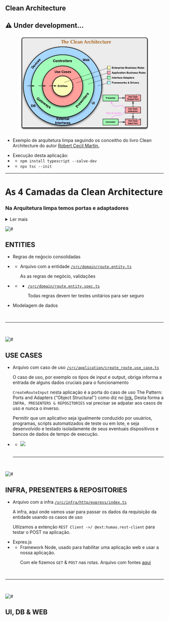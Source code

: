 ## Clean Architecture

## :warning: Under development...

<p align="center">
<img  width=422 src="https://raw.githubusercontent.com/guilhermeforprojeto/clean_architecture/main/public/img/CleanArchitecture.jpg" ></img>

- Exemplo de arquitetura limpa seguindo os conceitho do livro Clean Architecture do autor <a href="https://en.wikipedia.org/wiki/Robert_C._Martin"> Robert Cecil Martin.</a>
</p>

- Execução desta aplicação:
- - `npm install typescript --salve-dev`
- - `npx tsc --init`

<hr>
</hr>

<h1 style="font-family: 'Sans';"> As 4 Camadas da Clean Architecture </h1>

<h3>Na Arquitetura limpa temos portas e adaptadores </h3>
<details>
EX: Neste projeto o /src/infra/http/express/index.ts é o nosso adpatador e o src/application/...     são nossas portas.
<summary><a>Ler mais</a>
</summary>
<p>Padrões relacionados</p> 
<p>Adaptador:</p>
O livro ''Design Patterns'' contém uma descrição do padrão genérico ''Adapter'': "Converter a interface de uma classe em outra interface que os clientes esperam". O padrão de portas e adaptadores é um uso particular do padrão ''Adaptador''.
<p></p> 
Model-View-Controller:<p></p> (Controladora de visualização de modelo)
O padrão MVC foi implementado já em 1974 no projeto Smalltalk. Tem sido dado, ao longo dos anos, muitas variações, como Model-Interactor e Model-View-Presenter. Cada um deles implementa a ideia de portas e adaptadores nas portas primárias, não nas portas secundárias.

<a href="https://alistair.cockburn.us/hexagonal-architecture/">Fonte</a>

</details>

![#](https://placehold.co/380x1/ffa500/ffa500.png)

## ENTITIES

- Regras de neǵocio consolidadas
- - Arquivo com a entidade <a href="https://github.com/guilhermeforprojeto/clean_architecture/blob/main/src/domain/route.entity.ts"> `/src/domain/route.entity.ts` </a><p> As as regras de negócio, validações</p>
- - - <a href="https://github.com/guilhermeforprojeto/clean_architecture/blob/main/src/domain/route.entity.spec.ts"> `/src/domain/route.entity.spec.ts` </a> <p>Todas regras devem ter testes unitários para ser seguro</p>

- Modelagem de dados

</p>
<br>
<hr>
<br>

![#](https://placehold.co/380x1/f87a58/f87a58.png)

## USE CASES

- Arquivo com caso de uso <a href="https://github.com/guilhermeforprojeto/clean_architecture/blob/main/src/application/create_route.use_case.ts"> `/src/application/create_route.use_case.ts` </a><p> O caso de uso, por exemplo os tipos de input e output, obriga informa a entrada de alguns dados cruciais para o funcionamento</p><p>`CreateRouteInput` nesta aplicação é a porta do caso de uso The Pattern: Ports and Adapters (‘’Object Structural’’) como diz no <a href="https://alistair.cockburn.us/hexagonal-architecture/">link.</a> Desta forma a `INFRA, PRESENTERS & REPOSITORIES` vai precisar se adpatar aos casos de uso e nunca o inverso. <p>Permitir que um aplicativo seja igualmente conduzido por usuários, programas, scripts automatizados de teste ou em lote, e seja desenvolvido e testado isoladamente de seus eventuais dispositivos e bancos de dados de tempo de execução.
</p>
</p>

- - <img width="190" src="https://alistair.cockburn.us/wp-content/uploads/2018/02/Hexagonal-architecture-pic-1-to-4-socket.jpg" ></img>
  <br>
  <hr>
  <br>

![#](https://placehold.co/380x1/7ee23b/7ee23b.png)

## INFRA, PRESENTERS & REPOSITORIES

- Arquivo com a infra <a href="https://github.com/guilhermeforprojeto/clean_architecture/blob/main/src/infra/http/express/index.ts"> `/src/infra/http/express/index.ts` </a><p> A infra, aqui onde vamos usar para passar os dados da requisição da entidade usando os casos de uso</p><p>Utlizamos a extenção `REST Client ->/ @ext:humao.rest-client` para testar o POST na aplicação.</p>
- Expres.js
- - Framework Node, usado para habilitar uma aplicação web e usar a nossa aplicação.<p>Com ele fizemos `GET` & `POST` nas rotas. Arquivo com fontes <a href="https://github.com/guilhermeforprojeto/clean_architecture/blob/main/src/infra/http/express/index.ts" >aqui</a>

</p>
<br>
<hr>
<br>

![#](https://placehold.co/380x1/c6e2ff/c6e2ff.png)

## UI, DB & WEB
